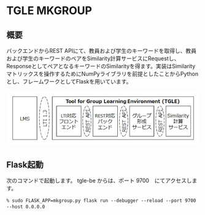 # TGLE MKGROUP

## 概要

バックエンドからREST APIにて、教員および学生のキーワードを取得し、教員および学生のキーワードのペアをSimilarity計算サービスにRequestし、ResponseとしてペアとなるキーワードのSimilarityを得ます。実装はSimilarityマトリックスを操作するためにNumPyライブラリを前提としたことからPythonとし、フレームワークとしてFlaskを用いています。

![TGLEシステム構成図](TGLE.jpg)

## Flask起動

次のコマンドで起動します。
tgle-be からは、ポート 9700　にてアクセスします。 
```
% sudo FLASK_APP=mkgroup.py flask run --debugger --reload --port 9700 --host 0.0.0.0
```
